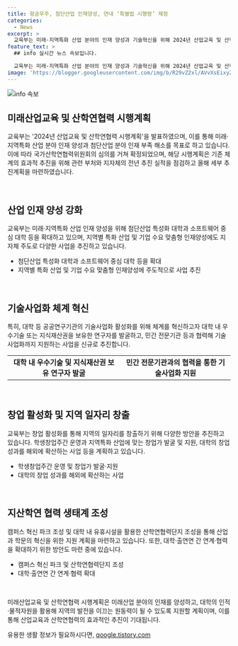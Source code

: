 ```yaml
---
title: 항공우주, 첨단산업 인재양성, 연내 ‘특별법 시행령’ 제정
categories:
  - News
excerpt: >
  교육부는 미래·지역특화 산업 분야의 인재 양성과 기술혁신을 위해 2024년 산업교육 및 산학연협력 시행계획 발표했다. 첨단산업 인재혁신 특별법 시행령 제정과 창업 활성화 등을 통해 지역 일자리 창출 및 산학연 협력 생태계 조성이 목표다. 또한, 대학과 공공연구기관의 기술사업화 활성화를 위한 구체적인 계획을 발표했으며, 지산학연 협력 생태계 조성을 위한 다양한 프로그램과 지원 방안을 마련했다. 부총리 겸 교육부 장관은 이를 통해 첨단산업 분야의 인재 양성과 지역 발전을 지원하겠다고 전했다. (문의 : 교육부 인재정책실 산학협력취창업지원과 0442036265)
feature_text: >
  ## info 실시간 뉴스 속보입니다.

  교육부는 미래·지역특화 산업 분야의 인재 양성과 기술혁신을 위해 2024년 산업교육 및 산학연협력 시행계획 발표했다. 첨단산업 인재혁신 특별법 시행령 제정과 창업 활성화 등을 통해 지역 일자리 창출 및 산학연 협력 생태계 조성이 목표다. 또한, 대학과 공공연구기관의 기술사업화 활성화를 위한 구체적인 계획을 발표했으며, 지산학연 협력 생태계 조성을 위한 다양한 프로그램과 지원 방안을 마련했다. 부총리 겸 교육부 장관은 이를 통해 첨단산업 분야의 인재 양성과 지역 발전을 지원하겠다고 전했다. (문의 : 교육부 인재정책실 산학협력취창업지원과 0442036265)
image: 'https://blogger.googleusercontent.com/img/b/R29vZ2xl/AVvXsEixyZcFfHzMRdzZMjFBmAUKJYCLCGyLL1o632UiGVXcaFdKo_bkvkuCioo0uUKlGfBVcT3P84aROyZIXSBEx3Aw5nCQ3pTgDom1WDC4m8eifvWiAmWEEVb4x6G_l8C0QH225ldMjyaFvpxGEBGNO37VmDTDMHGhJPq73UglMfDca1-0aw/s1600/blogspot.png'
---
```


<p><img src="https://blogger.googleusercontent.com/img/b/R29vZ2xl/AVvXsEixyZcFfHzMRdzZMjFBmAUKJYCLCGyLL1o632UiGVXcaFdKo_bkvkuCioo0uUKlGfBVcT3P84aROyZIXSBEx3Aw5nCQ3pTgDom1WDC4m8eifvWiAmWEEVb4x6G_l8C0QH225ldMjyaFvpxGEBGNO37VmDTDMHGhJPq73UglMfDca1-0aw/s1600/blogspot.png" alt="info 속보" /></p>

<h2 data-ke-size="size26">미래산업교육 및 산학연협력 시행계획</h2>

<p>교육부는 '2024년 산업교육 및 산학연협력 시행계획'을 발표하였으며, 이를 통해 미래·지역특화 산업 분야 인재 양성과 첨단산업 분야 인재 부족 해소를 목표로 하고 있습니다. 이에 따라 국가산학연협력위원회의 심의를 거쳐 확정되었으며, 해당 시행계획은 기존 체계의 효과적 추진을 위해 관련 부처와 지자체의 전년 추진 실적을 점검하고 올해 세부 추진계획을 마련하였습니다.</p>

<p data-ke-size="size16">&nbsp;</p>

<h2 data-ke-size="size26">산업 인재 양성 강화</h2>

<p>교육부는 미래·지역특화 산업 인재 양성을 위해 첨단산업 특성화 대학과 소프트웨어 중심 대학 등을 확대하고 있으며, 지역별 특화 산업 및 기업 수요 맞춤형 인재양성에도 지자체 주도로 다양한 사업을 추진하고 있습니다.</p>

<ul>
  <li>첨단산업 특성화 대학과 소프트웨어 중심 대학 등을 확대</li>
  <li>지역별 특화 산업 및 기업 수요 맞춤형 인재양성에 주도적으로 사업 추진</li>
</ul>

<p data-ke-size="size16">&nbsp;</p>

<h2 data-ke-size="size26">기술사업화 체계 혁신</h2>

<p>특히, 대학 등 공공연구기관의 기술사업화 활성화를 위해 체계를 혁신하고자 대학 내 우수기술 또는 지식재산권을 보유한 연구자를 발굴하고, 민간 전문기관 등과 협력해 기술사업화까지 지원하는 사업을 신규로 추진합니다.</p>

<table>
  <tr>
    <td style="text-align: center; height: 17px;"><b>대학 내 우수기술 및 지식재산권 보유 연구자 발굴</b></td>
    <td style="text-align: center; height: 17px;"><b>민간 전문기관과의 협력을 통한 기술사업화 지원</b></td>
  </tr>
</table>

<p data-ke-size="size16">&nbsp;</p>

<h2 data-ke-size="size26">창업 활성화 및 지역 일자리 창출</h2>

<p>교육부는 창업 활성화를 통해 지역의 일자리를 창출하기 위해 다양한 방안을 추진하고 있습니다. 학생창업주간 운영과 지역특화 산업에 맞는 창업가 발굴 및 지원, 대학의 창업 성과를 해외에 확산하는 사업 등을 계획하고 있습니다.</p>

<ul>
  <li>학생창업주간 운영 및 창업가 발굴·지원</li>
  <li>대학의 창업 성과를 해외에 확산하는 사업</li>
</ul>

<p data-ke-size="size16">&nbsp;</p>

<h2 data-ke-size="size26">지산학연 협력 생태계 조성</h2>

<p>캠퍼스 혁신 파크 조성 및 대학 내 유휴시설을 활용한 산학연협력단지 조성을 통해 산업과 학문의 혁신을 위한 지원 계획을 마련하고 있습니다. 또한, 대학·출연연 간 연계·협력을 확대하기 위한 방안도 마련 중에 있습니다.</p>

<ul>
  <li>캠퍼스 혁신 파크 및 산학연협력단지 조성</li>
  <li>대학·출연연 간 연계·협력 확대</li>
</ul>

<p data-ke-size="size16">&nbsp;</p>

<p>미래산업교육 및 산학연협력 시행계획은 미래산업 분야의 인재를 양성하고, 대학의 인적·물적자원을 활용해 지역의 발전을 이끄는 원동력이 될 수 있도록 지원할 계획이며, 이를 통해 산업교육과 산학연협력의 효과적인 추진이 기대됩니다.</p>
유용한 생활 정보가 필요하시다면, <a href="https://qoogle.tistory.com" rel="dofollow">qoogle.tistory.com</a>


